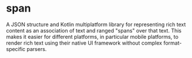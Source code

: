 # span

A JSON structure and Kotlin multiplatform library for representing rich text content as an association of text and
ranged "spans" over that text. This makes it easier for different platforms, in particular mobile platforms, to render
rich text using their native UI framework without complex format-specific parsers.
